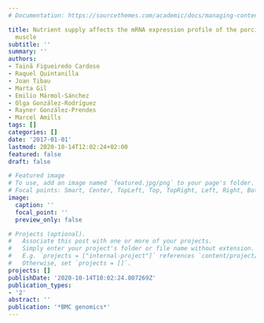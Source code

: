 ```yaml
---
# Documentation: https://sourcethemes.com/academic/docs/managing-content/

title: Nutrient supply affects the mRNA expression profile of the porcine skeletal
  muscle
subtitle: ''
summary: ''
authors:
- Tainã Figueiredo Cardoso
- Raquel Quintanilla
- Joan Tibau
- Marta Gil
- Emilio Mármol-Sánchez
- Olga González-Rodrı́guez
- Rayner González-Prendes
- Marcel Amills
tags: []
categories: []
date: '2017-01-01'
lastmod: 2020-10-14T12:02:24+02:00
featured: false
draft: false

# Featured image
# To use, add an image named `featured.jpg/png` to your page's folder.
# Focal points: Smart, Center, TopLeft, Top, TopRight, Left, Right, BottomLeft, Bottom, BottomRight.
image:
  caption: ''
  focal_point: ''
  preview_only: false

# Projects (optional).
#   Associate this post with one or more of your projects.
#   Simply enter your project's folder or file name without extension.
#   E.g. `projects = ["internal-project"]` references `content/project/deep-learning/index.md`.
#   Otherwise, set `projects = []`.
projects: []
publishDate: '2020-10-14T10:02:24.807269Z'
publication_types:
- '2'
abstract: ''
publication: '*BMC genomics*'
---
```

